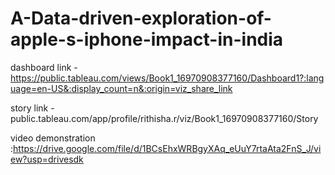 # A-Data-driven-exploration-of-apple-s-iphone-impact-in-india 


dashboard link -https://public.tableau.com/views/Book1_16970908377160/Dashboard1?:language=en-US&:display_count=n&:origin=viz_share_link


story link - public.tableau.com/app/profile/rithisha.r/viz/Book1_16970908377160/Story


video demonstration :https://drive.google.com/file/d/1BCsEhxWRBgyXAq_eUuY7rtaAta2FnS_J/view?usp=drivesdk
